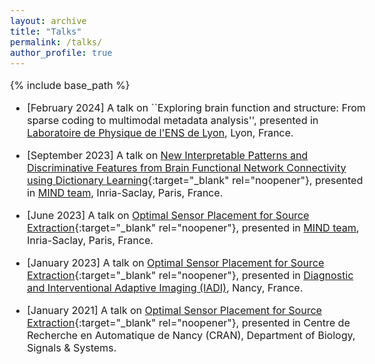 ```yaml
---
layout: archive
title: "Talks"
permalink: /talks/
author_profile: true
---
```


<style type="text/css"> body{ font-size: 12pt; } </style>

{% include base_path %}

<!-- Here you can find some of my talks and tutorials. -->

<!-- * [Deep Latent Variable Generative Models: Application to Audio-visual Speech Enhancement](/files/deep_av_vae.pdf){:target="_blank" rel="noopener"}
* [Sparse Representation, Dictionary Learning, and Deep Neural Networks: Their Connections and New Algorithms](/files/DL_Sparse.pdf){:target="_blank" rel="noopener"}
* [A brief overview of proximal algorithms](/files/ProximalAlgorithms.pdf){:target="_blank" rel="noopener"}
* A simple derivation of the backpropagation (backprop) algorithm for training artificial neural networks in matrix form can be found [here](/files/BackpropMatrixForm.pdf){:target="_blank" rel="noopener"}.
* For a brief tutorial on gradient backpropagation through a long short-term memory (LSTM) cell, see [this](/files/lstm.pdf){:target="_blank" rel="noopener"}.
* A simple [demo](/files/Sparse Demo.zip){:target="_blank" rel="noopener"} of *Sparse Land*, including, various sparse signal recovery (compressed sensing) algorithms, demonstration of simple dimensionality reduction schemes based on *Discrete Cosine Transform (DCT)* and *Principal Component Analysis (PCA)*, and so on. -->

* [February 2024] A talk on ``Exploring brain function and structure: From sparse coding to multimodal metadata analysis'', presented in [Laboratoire de Physique de l'ENS de Lyon]([https://team.inria.fr/mind/](https://www.ens-lyon.fr/PHYSIQUE)), Lyon, France.

* [September 2023] A talk on [New Interpretable Patterns and Discriminative Features from Brain Functional Network Connectivity using Dictionary Learning](/files/presentation_fMRI_DL_icassp2023_v2.pdf){:target="_blank" rel="noopener"}, presented in [MIND team](https://team.inria.fr/mind/), Inria-Saclay, Paris, France.

* [June 2023] A talk on [Optimal Sensor Placement for Source Extraction](/files/Presentation_PhDdefence_Oct2020.pdf){:target="_blank" rel="noopener"}, presented in [MIND team](https://team.inria.fr/mind/), Inria-Saclay, Paris, France.

* [January 2023] A talk on [Optimal Sensor Placement for Source Extraction](/files/Presentation_PhDdefence_Oct2020.pdf){:target="_blank" rel="noopener"}, presented in [Diagnostic and Interventional Adaptive Imaging (IADI)](https://iadi.univ-lorraine.fr/en/home/), Nancy, France.

* [January 2021] A talk on [Optimal Sensor Placement for Source Extraction](/files/Presentation_PhDdefence_Oct2020.pdf){:target="_blank" rel="noopener"}, presented in Centre de Recherche en Automatique de Nancy (CRAN), Department of Biology, Signals & Systems.

